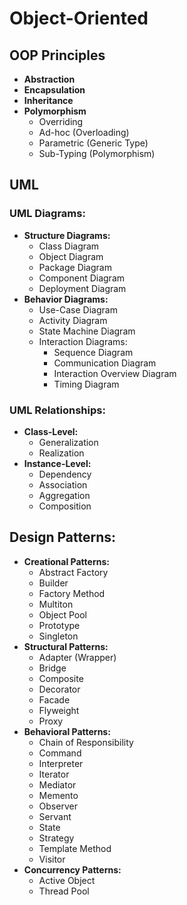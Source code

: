 # Object-Oriented

## OOP Principles

  - **Abstraction**
  - **Encapsulation**
  - **Inheritance**
  - **Polymorphism**
    - Overriding
    - Ad-hoc (Overloading)
    - Parametric (Generic Type)
    - Sub-Typing (Polymorphism)


## UML

### UML Diagrams:

  - **Structure Diagrams:**
    - Class Diagram
    - Object Diagram
    - Package Diagram
    - Component Diagram
    - Deployment Diagram
  - **Behavior Diagrams:**
    - Use-Case Diagram
    - Activity Diagram
    - State Machine Diagram
    - Interaction Diagrams:
      - Sequence Diagram
      - Communication Diagram
      - Interaction Overview Diagram
      - Timing Diagram

### UML Relationships:

  - **Class-Level:**
    - Generalization
    - Realization
  - **Instance-Level:**
    - Dependency
    - Association
    - Aggregation
    - Composition


## Design Patterns:

  - **Creational Patterns:**
    - Abstract Factory
    - Builder
    - Factory Method
    - Multiton
    - Object Pool
    - Prototype
    - Singleton
  - **Structural Patterns:**
    - Adapter (Wrapper)
    - Bridge
    - Composite
    - Decorator
    - Facade
    - Flyweight
    - Proxy
  - **Behavioral Patterns:**
    - Chain of Responsibility
    - Command
    - Interpreter
    - Iterator
    - Mediator
    - Memento
    - Observer
    - Servant
    - State
    - Strategy
    - Template Method
    - Visitor
  - **Concurrency Patterns:**
    - Active Object
    - Thread Pool

